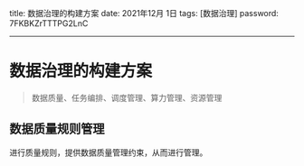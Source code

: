 title:  数据治理的构建方案
date:  2021年12月 1日
tags: [数据治理]
password: 7FKBKZrTTTPG2LnC

---
 <!--more-->

# 数据治理的构建方案

> 数据质量、任务编排、调度管理、算力管理、资源管理

## 数据质量规则管理

进行质量规则，提供数据质量管理约束，从而进行管理。
